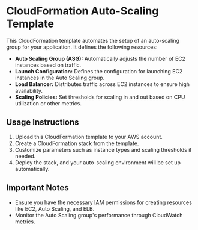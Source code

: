 <!DOCTYPE html>
<html lang="en">

<body>
    <h1>CloudFormation Auto-Scaling Template</h1>
    <p>This CloudFormation template automates the setup of an auto-scaling group for your application. It defines the following resources:</p>
    <ul>
        <li><strong>Auto Scaling Group (ASG):</strong> Automatically adjusts the number of EC2 instances based on traffic.</li>
        <li><strong>Launch Configuration:</strong> Defines the configuration for launching EC2 instances in the Auto Scaling group.</li>
        <li><strong>Load Balancer:</strong> Distributes traffic across EC2 instances to ensure high availability.</li>
        <li><strong>Scaling Policies:</strong> Set thresholds for scaling in and out based on CPU utilization or other metrics.</li>
    </ul>
    <h2>Usage Instructions</h2>
    <ol>
        <li>Upload this CloudFormation template to your AWS account.</li>
        <li>Create a CloudFormation stack from the template.</li>
        <li>Customize parameters such as instance types and scaling thresholds if needed.</li>
        <li>Deploy the stack, and your auto-scaling environment will be set up automatically.</li>
    </ol>
    <h2>Important Notes</h2>
    <ul>
        <li>Ensure you have the necessary IAM permissions for creating resources like EC2, Auto Scaling, and ELB.</li>
        <li>Monitor the Auto Scaling group's performance through CloudWatch metrics.</li>
    </ul>
</body>
</html>
